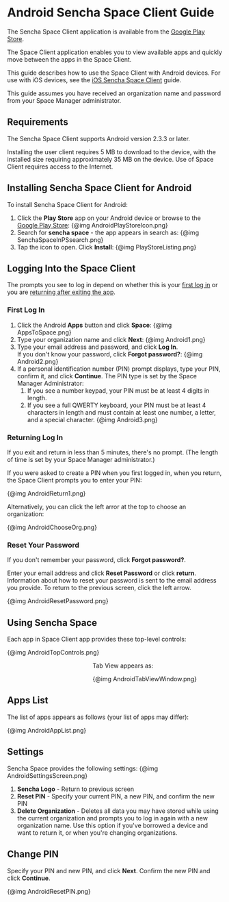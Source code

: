 # Android Sencha Space Client Guide

The Sencha Space Client application is available from 
the <a href="http://play.google.com">Google Play Store</a>. 

The Space Client application enables you to view available apps 
and quickly move between the apps in the Space Client. 

This guide describes how to use the Space Client with Android devices. 
For use with iOS devices, see the
<a href="#!/ios_client_guide">iOS Sencha Space Client</a> guide.

This guide assumes you have received an organization name and
password from your Space Manager administrator.

## Requirements

The Sencha Space Client supports Android version 2.3.3 or later.

Installing the user client requires 5 MB to download to the device,
with the installed size requiring approximately 35 MB on the device. 
Use of Space Client requires access to the Internet.

## Installing Sencha Space Client for Android

To install Sencha Space Client for Android:
<ol>
<li>Click the <b>Play Store</b> app on your Android device or browse to
the <a href="http://play.google.com">Google Play Store</a>:
{@img AndroidPlayStoreIcon.png}
</li>
<li>Search for <b>sencha space</b> - the app appears in search as:
{@img SenchaSpaceInPSsearch.png}
</li>
<li>Tap the icon to open. Click <b>Install</b>:
{@img PlayStoreListing.png}
</li>
</ol>

## Logging Into the Space Client

The prompts you see to log in depend on whether this is your 
<a href="#firstlogin">first log in</a> or you are 
<a href="#returnlogin">returning after exiting the app</a>.

<a name="firstlogin"></a>
### First Log In

<ol>
<li>Click the Android <b>Apps</b> button and click <b>Space</b>:
{@img AppsToSpace.png}</li>
<li>Type your organization name and click <b>Next</b>:
{@img Android1.png}
</li>
<li>Type your email address and password, and click <b>Log In</b>.<br> 
If you don't know your password, click <b>Forgot password?</b>:
{@img Android2.png}
</li>
<li>If a personal identification number (PIN) prompt displays, type your PIN, confirm it, 
and click <b>Continue</b>. The PIN type
is set by the Space Manager Administrator:
	<ol>
	<li>If you see a number keypad, your PIN must 
	be at least 4 digits in length.</li>
	<li>If you see a full QWERTY keyboard, your PIN must be at least 4 characters in length 
	and must contain at least one number, a letter, and a special character.
	{@img Android3.png}
	</li>
	</ol></li>
</ol>

<a name="returnlogin"></a>
### Returning Log In

If you exit and return in less than 5 minutes, there's no prompt. (The
length of time is set by your Space Manager administrator.)

If you were asked to create a PIN when you first logged in, when you return,
the Space Client prompts you to enter your PIN:

{@img AndroidReturn1.png}

Alternatively, you can click the left arror at the top to choose an 
organization:

{@img AndroidChooseOrg.png} 


### Reset Your Password

If you don't remember your password, click <b>Forgot password?</b>.

Enter your email address 
and click <b>Reset Password</b> or click <b>return</b>. 
Information about how to reset your password is sent to the email
address you provide. To return to the previous screen, click the left arrow. 

{@img AndroidResetPassword.png}


## Using Sencha Space

Each app in Space Client app provides these top-level controls:

{@img AndroidTopControls.png}

<div style="padding-left: 200px;">

Tab View appears as:

{@img AndroidTabViewWindow.png}

</div>


## Apps List

The list of apps appears as follows (your list of apps may differ):

{@img AndroidAppList.png}


<a name="Settings"></a>
## Settings 

Sencha Space provides the following settings:
{@img AndroidSettingsScreen.png}
<ol>
<li><b>Sencha Logo</b> - Return to previous screen</li>
<li><b>Reset PIN</b> - Specify your current PIN, a new PIN, and confirm the new PIN</li>
<li><b>Delete Organization</b> - Deletes all data you may have 
stored while using the current 
organization and prompts you to log in again with a new organization name. Use this
option if you've borrowed a device and want to return it, or when you're changing
organizations.
</li>
</ol>


## Change PIN

Specify your PIN and new PIN, and click <b>Next</b>. 
Confirm the new PIN and click <b>Continue</b>.

{@img AndroidResetPIN.png}




